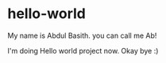 # hello-world

My name is Abdul Basith.
you can call me Ab!

I'm doing Hello world project now.
Okay bye :)
